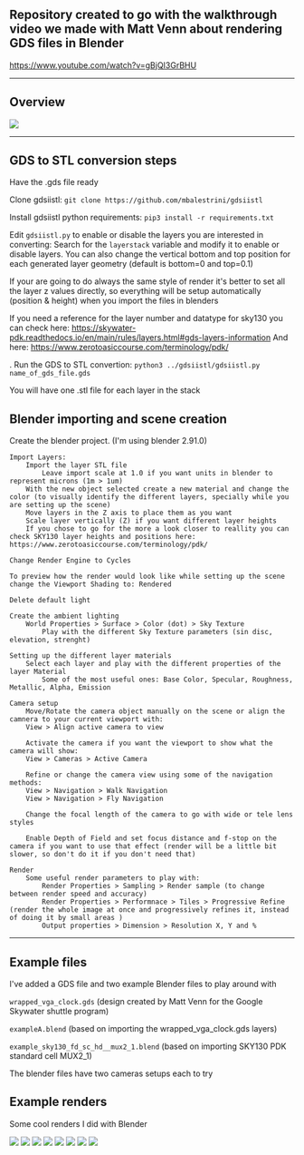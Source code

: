## Repository created to go with the walkthrough video we made with Matt Venn about rendering GDS files in Blender
https://www.youtube.com/watch?v=gBjQI3GrBHU

---


## Overview 
![](docs/process_overview.png)



---

## GDS to STL conversion steps
Have the .gds file ready

Clone gdsiistl: 
`git clone https://github.com/mbalestrini/gdsiistl`

Install gdsiistl python requirements: 
`pip3 install -r requirements.txt`

Edit `gdsiistl.py` to enable or disable the layers you are interested in converting:
Search for the `layerstack` variable and modify it to enable or disable layers. You can also change the vertical bottom and top position for each generated layer geometry (default is bottom=0 and top=0.1)

If your are going to do always the same style of render it's better to set all the layer z values directly, so everything will be setup automatically (position & height) when you import the files in blenders

If you need a reference for the layer number and datatype for sky130 you can check here: https://skywater-pdk.readthedocs.io/en/main/rules/layers.html#gds-layers-information
And here: https://www.zerotoasiccourse.com/terminology/pdk/


. Run the GDS to STL convertion:
`python3 ../gdsiistl/gdsiistl.py name_of_gds_file.gds`

You will have one .stl file for each layer in the stack

## Blender importing and scene creation
Create the blender project.
(I'm using blender 2.91.0)

    Import Layers: 
        Import the layer STL file
            Leave import scale at 1.0 if you want units in blender to represent microns (1m > 1um)
        With the new object selected create a new material and change the color (to visually identify the different layers, specially while you are setting up the scene)
        Move layers in the Z axis to place them as you want
        Scale layer vertically (Z) if you want different layer heights
        If you chose to go for the more a look closer to reallity you can check SKY130 layer heights and positions here: https://www.zerotoasiccourse.com/terminology/pdk/
        
    Change Render Engine to Cycles

    To preview how the render would look like while setting up the scene change the Viewport Shading to: Rendered

    Delete default light

    Create the ambient lighting
        World Properties > Surface > Color (dot) > Sky Texture
            Play with the different Sky Texture parameters (sin disc, elevation, strenght) 
            
    Setting up the different layer materials
        Select each layer and play with the different properties of the layer Material
            Some of the most useful ones: Base Color, Specular, Roughness, Metallic, Alpha, Emission
    
    Camera setup
        Move/Rotate the camera object manually on the scene or align the camnera to your current viewport with:
        View > Align active camera to view
        
        Activate the camera if you want the viewport to show what the camera will show:
        View > Cameras > Active Camera

        Refine or change the camera view using some of the navigation methods:
        View > Navigation > Walk Navigation
        View > Navigation > Fly Navigation

        Change the focal length of the camera to go with wide or tele lens styles

        Enable Depth of Field and set focus distance and f-stop on the camera if you want to use that effect (render will be a little bit slower, so don't do it if you don't need that)

    Render
        Some useful render parameters to play with:
            Render Properties > Sampling > Render sample (to change between render speed and accuracy)
            Render Properties > Performnace > Tiles > Progressive Refine (render the whole image at once and progressively refines it, instead of doing it by small areas )
            Output properties > Dimension > Resolution X, Y and %

---    


## Example files

I've added a GDS file and two example Blender files to play around with

`wrapped_vga_clock.gds` (design created by Matt Venn for the Google Skywater shuttle program)

`exampleA.blend` (based on importing the wrapped_vga_clock.gds layers)

`example_sky130_fd_sc_hd__mux2_1.blend` (based on importing SKY130 PDK standard cell MUX2_1)

The blender files have two cameras setups each to try 

## Example renders

Some cool renders I did with Blender 

![](docs/exampleA_render_2.png)
![](docs/exampleB_render_1.png)
![](docs/exampleB_render_2.png)
![](docs/exampleB_extra_render.png)
![](docs/example_sky130cell_2.png)
![](docs/sky130_fd_sc_hd__inv_2-G.png)
![](docs/tinytapeout-mpw7-my_render-i.jpg)
![](docs/sky130_fd_sc_hd__dfxtp_2-fet-color-by-net-14.png)
